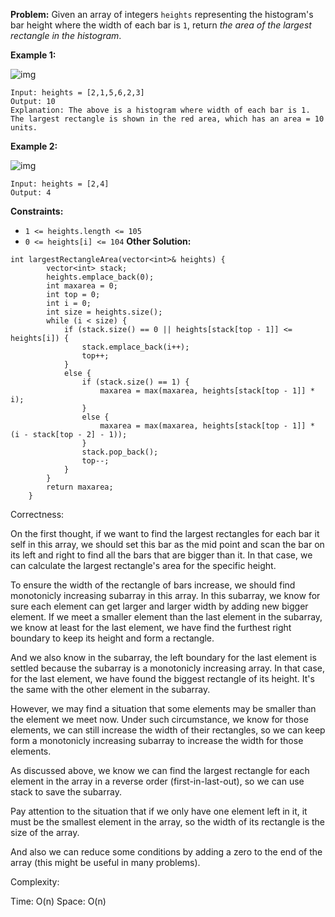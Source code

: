 **Problem:**
Given an array of integers `heights` representing the histogram's bar height where the width of each bar is `1`, return *the area of the largest rectangle in the histogram*.

 

**Example 1:**

![img](https://assets.leetcode.com/uploads/2021/01/04/histogram.jpg)

```
Input: heights = [2,1,5,6,2,3]
Output: 10
Explanation: The above is a histogram where width of each bar is 1.
The largest rectangle is shown in the red area, which has an area = 10 units.
```

**Example 2:**

![img](https://assets.leetcode.com/uploads/2021/01/04/histogram-1.jpg)

```
Input: heights = [2,4]
Output: 4
```

 

**Constraints:**

- `1 <= heights.length <= 105`
- `0 <= heights[i] <= 104`
**Other Solution:**
```
int largestRectangleArea(vector<int>& heights) {
        vector<int> stack;
        heights.emplace_back(0);
        int maxarea = 0;
        int top = 0;
        int i = 0;
        int size = heights.size();
        while (i < size) {
            if (stack.size() == 0 || heights[stack[top - 1]] <= heights[i]) {
                stack.emplace_back(i++);
                top++;
            }
            else {
                if (stack.size() == 1) {
                    maxarea = max(maxarea, heights[stack[top - 1]] * i);
                }
                else {
                    maxarea = max(maxarea, heights[stack[top - 1]] * (i - stack[top - 2] - 1));
                }
                stack.pop_back();
                top--;
            }
        }
        return maxarea;
    }
```
Correctness:

On the first thought, if we want to find the largest rectangles for each bar it self in this array, we should set this bar as the mid point and scan the bar on its left and right to find all the bars that are bigger than it. In that case, we can calculate the largest rectangle's area for the specific height. 

To ensure the width of the rectangle of bars increase, we should find monotonicly increasing subarray in this array. In this subarray, we know for sure each element can get larger and larger width by adding new bigger element. If we meet a smaller element than the last element in the subarray, we know at least for the last element, we have find the furthest right boundary to keep its height and form a rectangle.

And we also know in the subarray, the left boundary for the last element is settled because the subarray is a monotonicly increasing array. In that case, for the last element, we have found the biggest rectangle of its height. It's the same with the other element in the subarray. 

However, we may find a situation that some elements may be smaller than the element we meet now. Under such circumstance, we know for those elements, we can still increase the width of their rectangles, so we can keep form a monotonicly increasing subarray to increase the width for those elements.

As discussed above, we know we can find the largest rectangle for each element in the array in a reverse order (first-in-last-out), so we can use stack to save the subarray.

Pay attention to the situation that if we only have one element left in it, it must be the smallest element in the array, so the width of its rectangle is the size of the array.

And also we can reduce some conditions by adding a zero to the end of the array (this might be useful in many problems).

Complexity:

Time: O(n)
Space: O(n)